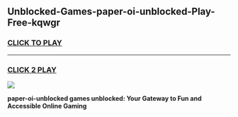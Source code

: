 
## Unblocked-Games-paper-oi-unblocked-Play-Free-kqwgr
<h3>
<a href="https://premium76.site?title=paper-oi-unblocked&ref=20M">CLICK TO PLAY</a></h3>
<hr>

<h3>
<a href="https://premium76.site?title=paper-oi-unblocked&ref=20M">CLICK 2 PLAY</a>
  
</h3>

<a href="https://premium76.site?title=paper-oi-unblocked&ref=19M"><img src="https://clearcache.store/games.png"></a>


**paper-oi-unblocked games unblocked: Your Gateway to Fun and Accessible Online Gaming**
